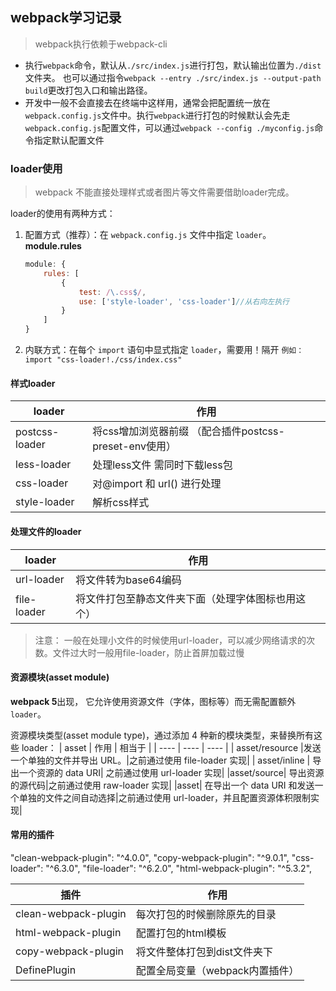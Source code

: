 ## webpack学习记录



>webpack执行依赖于webpack-cli

- 执行`webpack`命令，默认从`./src/index.js`进行打包，默认输出位置为`./dist`文件夹。
也可以通过指令`webpack --entry ./src/index.js --output-path build`更改打包入口和输出路径。
- 开发中一般不会直接去在终端中这样用，通常会把配置统一放在`webpack.config.js`文件中。执行`webpack`进行打包的时候默认会先走`webpack.config.js`配置文件，可以通过`webpack --config ./myconfig.js`命令指定默认配置文件


### loader使用

>webpack 不能直接处理样式或者图片等文件需要借助loader完成。

loader的使用有两种方式：
1. 配置方式（推荐）：在 `webpack.config.js` 文件中指定 `loader`。**module.rules**
    ```js
    module: {
        rules: [
            {
                test: /\.css$/,
                use: ['style-loader', 'css-loader']//从右向左执行
            }
        ]
    }
     ```
2. 内联方式：在每个 `import` 语句中显式指定 `loader`，需要用！隔开 `例如：import "css-loader!./css/index.css"`

#### 样式loader
|  loader   | 作用  |
|  ----  | ----  |
| postcss-loader  | 将css增加浏览器前缀 （配合插件postcss-preset-env使用）|
| less-loader  | 处理less文件 需同时下载less包 |
| css-loader  | 对@import 和 url() 进行处理 |
| style-loader | 解析css样式 |




#### 处理文件的loader
|  loader   | 作用  |
|  ----  | ----  |
| url-loader  |将文件转为base64编码|
| file-loader  | 将文件打包至静态文件夹下面（处理字体图标也用这个）| 

> 注意： 一般在处理小文件的时候使用url-loader，可以减少网络请求的次数。文件过大时一般用file-loader，防止首屏加载过慢

#### 资源模块(asset module)
**webpack 5**出现， 它允许使用资源文件（字体，图标等）而无需配置额外 `loader`。

资源模块类型(asset module type)，通过添加 4 种新的模块类型，来替换所有这些 loader：
|  asset   | 作用  |  相当于 |
|  ----  | ----  | ---- |
| asset/resource  |发送一个单独的文件并导出 URL。|之前通过使用 file-loader 实现|
| asset/inline  | 导出一个资源的 data URI| 之前通过使用 url-loader 实现| 
|asset/source| 导出资源的源代码|之前通过使用 raw-loader 实现|
|asset| 在导出一个 data URI 和发送一个单独的文件之间自动选择|之前通过使用 url-loader，并且配置资源体积限制实现|

#### 常用的插件
"clean-webpack-plugin": "^4.0.0",
    "copy-webpack-plugin": "^9.0.1",
    "css-loader": "^6.3.0",
    "file-loader": "^6.2.0",
    "html-webpack-plugin": "^5.3.2",

|  插件   | 作用  |
|  ----  | ----  |
| clean-webpack-plugin  |每次打包的时候删除原先的目录|
| html-webpack-plugin  | 配置打包的html模板| 
| copy-webpack-plugin  | 将文件整体打包到dist文件夹下| 
| DefinePlugin  | 配置全局变量（webpack内置插件）| 